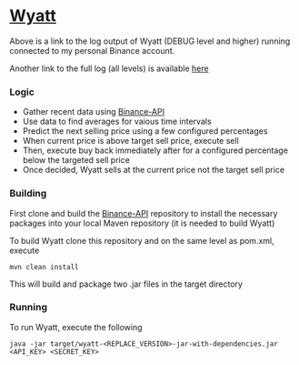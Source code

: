 # [Wyatt](http://18.218.235.32/)
Above is a link to the log output of Wyatt (DEBUG level and higher) running connected to my personal Binance account.

Another link to the full log (all levels) is available [here](http://18.218.235.32/full.php)
### Logic
  * Gather recent data using [Binance-API](https://github.com/binance-exchange/binance-java-api)
  * Use data to find averages for vaious time intervals
  * Predict the next selling price using a few configured percentages
  * When current price is above target sell price, execute sell
  * Then, execute buy back immediately after for a configured percentage below the targeted sell price
  * Once decided, Wyatt sells at the current price not the target sell price
### Building
First clone and build the [Binance-API](https://github.com/binance-exchange/binance-java-api) repository to install the necessary packages into your local Maven repository (it is needed to build Wyatt)
  
To build Wyatt clone this repository and on the same level as pom.xml, execute 
```$xslt
mvn clean install
```
This will build and package two .jar files in the target directory
### Running
To run Wyatt, execute the following
```$xslt
java -jar target/wyatt-<REPLACE_VERSION>-jar-with-dependencies.jar <API_KEY> <SECRET_KEY>
```